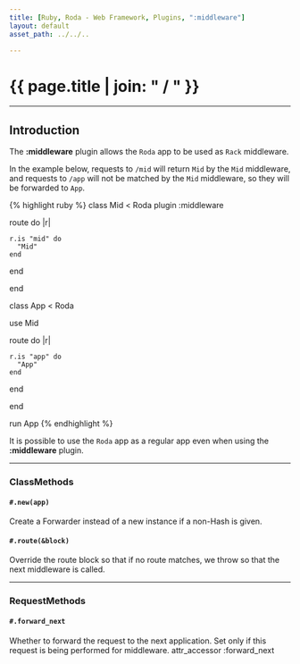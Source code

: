 ```yaml
---
title: [Ruby, Roda - Web Framework, Plugins, ":middleware"]
layout: default
asset_path: ../../..

---
```


# {{ page.title | join: " / " }}

---- 

## Introduction


The **:middleware** plugin allows the `Roda` app to be used as `Rack` middleware.

In the example below, requests to `/mid` will return `Mid` by the `Mid` middleware, and requests to 
`/app` will not be matched by the `Mid` middleware, so they will be forwarded to `App`.


{% highlight ruby %}
class Mid < Roda
  plugin :middleware

  route do |r|
    
    r.is "mid" do
      "Mid"
    end
    
  end
  
end

class App < Roda
  
  use Mid
  
  route do |r|
    
    r.is "app" do
      "App"
    end
    
  end
  
end

run App
{% endhighlight %}


It is possible to use the `Roda` app as a regular app even when using the **:middleware** plugin.


---

### ClassMethods


#### `#.new(app)`

Create a Forwarder instead of a new instance if a non-Hash is given.



#### `#.route(&block)`

Override the route block so that if no route matches, we throw so that the next middleware is called.



---

### RequestMethods

#### `#.forward_next`

Whether to forward the request to the next application.  Set only if this request is being performed for middleware.
attr_accessor :forward_next

